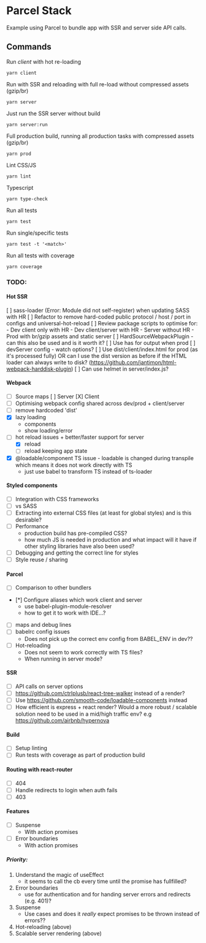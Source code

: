 # Parcel Stack

Example using Parcel to bundle app with SSR and server side API calls.

## Commands

Run *client* with hot re-loading

```
yarn client
```

Run with SSR and reloading with full re-load without compressed assets (gzip/br)
```
yarn server
```

Just run the SSR server without build
```
yarn server:run
```

Full production build, running all production tasks with compressed assets (gzip/br)

```
yarn prod
```

Lint CSS/JS

```
yarn lint
```

Typescript

```
yarn type-check
```

Run all tests

```
yarn test
```

Run single/specific tests

```
yarn test -t '<match>'
```

Run all tests with coverage

```
yarn coverage
```


### TODO:

#### Hot SSR

[ ] sass-loader (Error: Module did not self-register) when updating SASS with HR
[ ] Refactor to remove hard-coded public protocol / host / port in configs and universal-hot-reload
[ ] Review package scripts to optimise for:
    - Dev client only with HR
    - Dev client/server with HR
    - Server without HR
    - Prod with br/gzip assets and static server
[ ] HardSourceWebpackPlugin - can this also be used and is it worth it?
[ ] Use has for output when prod
[ ] devServer config - watch options?
[ ] Use dist/client/index.html for prod (as it's processed fully) OR can I use the dist version as before if the HTML loader
    can always write to disk? (https://github.com/jantimon/html-webpack-harddisk-plugin)
[ ] Can use helmet in server/index.js?



#### Webpack
- [ ] Source maps
    [ ] Server
    [X] Client
- [ ] Optimising webpack config shared across dev/prod + client/server
- [ ] remove hardcoded 'dist'
- [X] lazy loading
    - components
    - show loading/error
- [ ] hot reload issues + better/faster support for server
    - [X] reload
    - [ ] reload keeping app state
- [X] @loadable/component TS issue - loadable is changed during transpile which means it does not work directly with TS
    - just use babel to transform TS instead of ts-loader

#### Styled components
- [ ] Integration with CSS frameworks
- [ ] vs SASS
- [ ] Extracting into external CSS files (at least for global styles) and is this desirable?
- [ ] Performance
    * production build has pre-compiled CSS?
    * how much JS is needed in production and what impact will it have if other styling libraries have also been used?
- [ ] Debugging and getting the correct line for styles
- [ ] Style reuse / sharing

#### Parcel
- [ ] Comparison to other bundlers
- [*] Configure aliases which work client and server
    - use babel-plugin-module-resolver
    - how to get it to work with IDE...?
- [ ] maps and debug lines
- [ ] babelrc config issues
    * Does not pick up the correct env config from BABEL_ENV in dev??
- [ ] Hot-reloading
    * Does not seem to work correctly with TS files?
    * When running in server mode?

#### SSR
- [ ] API calls on server options
- [ ] https://github.com/ctrlplusb/react-tree-walker instead of a render?
- [ ] Use https://github.com/smooth-code/loadable-components instead
- [ ] How efficient is express + react render? Would a more robust / scalable solution need to be used in a mid/high traffic env? e.g https://github.com/airbnb/hypernova

#### Build
- [ ] Setup linting
- [ ] Run tests with coverage as part of production build

#### Routing with react-router
- [ ] 404
- [ ] Handle redirects to login when auth fails
- [ ] 403

#### Features
- [ ] Suspense
    - With action promises
- [ ] Error boundaries
    - With action promises
        


##### Priority:

1. Understand the magic of useEffect
    - it seems to call the cb every time until the promise has fullfilled?
2. Error boundaries
    - use for authentication and for handing server errors and redirects (e.g. 401)?
3. Suspense
    - Use cases and does it _really_ expect promises to be thrown instead of errors??
4. Hot-reloading (above)
5. Scalable server rendering (above)
  
    
    
    
